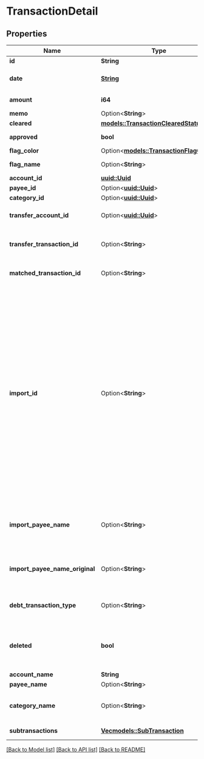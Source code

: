 # TransactionDetail

## Properties

Name | Type | Description | Notes
------------ | ------------- | ------------- | -------------
**id** | **String** |  | 
**date** | [**String**](string.md) | The transaction date in ISO format (e.g. 2016-12-01) | 
**amount** | **i64** | The transaction amount in milliunits format | 
**memo** | Option<**String**> |  | [optional]
**cleared** | [**models::TransactionClearedStatus**](TransactionClearedStatus.md) |  | 
**approved** | **bool** | Whether or not the transaction is approved | 
**flag_color** | Option<[**models::TransactionFlagColor**](TransactionFlagColor.md)> |  | [optional]
**flag_name** | Option<**String**> | The customized name of a transaction flag | [optional]
**account_id** | [**uuid::Uuid**](uuid::Uuid.md) |  | 
**payee_id** | Option<[**uuid::Uuid**](uuid::Uuid.md)> |  | [optional]
**category_id** | Option<[**uuid::Uuid**](uuid::Uuid.md)> |  | [optional]
**transfer_account_id** | Option<[**uuid::Uuid**](uuid::Uuid.md)> | If a transfer transaction, the account to which it transfers | [optional]
**transfer_transaction_id** | Option<**String**> | If a transfer transaction, the id of transaction on the other side of the transfer | [optional]
**matched_transaction_id** | Option<**String**> | If transaction is matched, the id of the matched transaction | [optional]
**import_id** | Option<**String**> | If the transaction was imported, this field is a unique (by account) import identifier.  If this transaction was imported through File Based Import or Direct Import and not through the API, the import_id will have the format: 'YNAB:[milliunit_amount]:[iso_date]:[occurrence]'.  For example, a transaction dated 2015-12-30 in the amount of -$294.23 USD would have an import_id of 'YNAB:-294230:2015-12-30:1'.  If a second transaction on the same account was imported and had the same date and same amount, its import_id would be 'YNAB:-294230:2015-12-30:2'. | [optional]
**import_payee_name** | Option<**String**> | If the transaction was imported, the payee name that was used when importing and before applying any payee rename rules | [optional]
**import_payee_name_original** | Option<**String**> | If the transaction was imported, the original payee name as it appeared on the statement | [optional]
**debt_transaction_type** | Option<**String**> | If the transaction is a debt/loan account transaction, the type of transaction | [optional]
**deleted** | **bool** | Whether or not the transaction has been deleted.  Deleted transactions will only be included in delta requests. | 
**account_name** | **String** |  | 
**payee_name** | Option<**String**> |  | [optional]
**category_name** | Option<**String**> | The name of the category.  If a split transaction, this will be 'Split'. | [optional]
**subtransactions** | [**Vec<models::SubTransaction>**](SubTransaction.md) | If a split transaction, the subtransactions. | 

[[Back to Model list]](../README.md#documentation-for-models) [[Back to API list]](../README.md#documentation-for-api-endpoints) [[Back to README]](../README.md)


